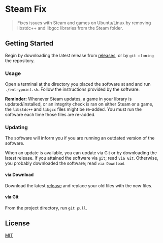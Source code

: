 # Steam Fix

> Fixes issues with Steam and games on Ubuntu/Linux by removing libstdc++ and
> libgcc libraries from the Steam folder.

## Getting Started

Begin by downloading the latest release from
[releases][releases], or by `git
cloning` the repository.

### Usage

Open a terminal at the directory you placed the software at and and run
`./entrypoint.sh`. Follow the instructions provided by the software.

**Reminder:** Whenever Steam updates, a game in your library is
updated/installed, or an integrity check is ran on either Steam or a game, the
`libstdc++` and `libgcc` files might be re-added. You must run the software each
time those files are re-added.

### Updating

The software will inform you if you are running an outdated version of the
software.

When an update is available, you can update via Git or by downloading the latest
release. If you attained the software via `git`; read `via Git`. Otherwise, you
probably downloaded the software; read `via Download`.

#### via Download

Download the latest [release][releases]
and replace your old files with the new files.

#### via Git

From the project directory, run `git pull`.

## License

[MIT](LICENSE)

[releases]: https://github.com/MaximDevoir/steam-fix/releases
